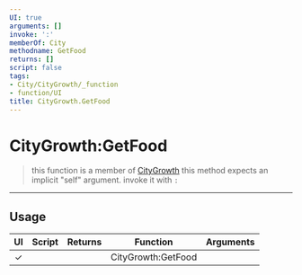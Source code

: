 ```yaml
---
UI: true
arguments: []
invoke: ':'
memberOf: City
methodname: GetFood
returns: []
script: false
tags:
- City/CityGrowth/_function
- function/UI
title: CityGrowth.GetFood
---
```

# CityGrowth:GetFood
> this function is a member of [CityGrowth](civ-6/lua/CityGrowth.md)
> this method expects an implicit "self" argument. invoke it with `:`
-----
## Usage
|  UI | Script | Returns | Function | Arguments |
|:---:|:------:|-------:|:--------:|:---------|
|✓| ||CityGrowth:GetFood||
